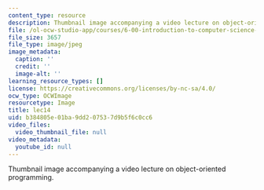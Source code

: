 ```yaml
---
content_type: resource
description: Thumbnail image accompanying a video lecture on object-oriented programming.
file: /ol-ocw-studio-app/courses/6-00-introduction-to-computer-science-and-programming-fall-2008/b384805e01ba9dd207537d9b5f6c0cc6_lec14.jpg
file_size: 3657
file_type: image/jpeg
image_metadata:
  caption: ''
  credit: ''
  image-alt: ''
learning_resource_types: []
license: https://creativecommons.org/licenses/by-nc-sa/4.0/
ocw_type: OCWImage
resourcetype: Image
title: lec14
uid: b384805e-01ba-9dd2-0753-7d9b5f6c0cc6
video_files:
  video_thumbnail_file: null
video_metadata:
  youtube_id: null
---
```

Thumbnail image accompanying a video lecture on object-oriented programming.